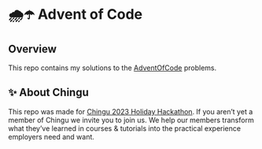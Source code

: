 # 🌧️☂️ Advent of Code

## Overview

This repo contains my solutions to the [AdventOfCode](https://adventofcode.com/) problems.


## ✨ About Chingu

This repo was made for [Chingu 2023 Holiday Hackathon](https://wwww.chingu.io/).
If you aren’t yet a member of Chingu we invite you to join us. We help our members transform what they’ve learned in courses & tutorials into the practical experience employers need and want.